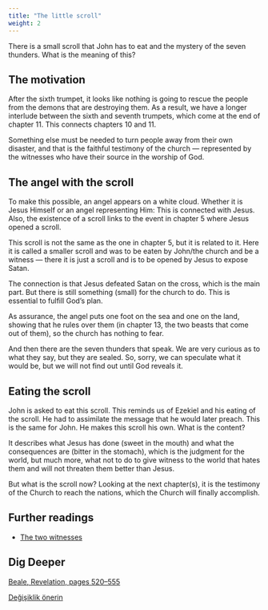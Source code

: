 ```yaml
---
title: "The little scroll"
weight: 2
---
```



There is a small scroll that John has to eat and the mystery of the seven thunders. What is the meaning of this?


## The motivation

<a name="0e5a"></a>
After the sixth trumpet, it looks like nothing is going to rescue the people from the demons that are destroying them. As a result, we have a longer interlude between the sixth and seventh trumpets, which come at the end of chapter 11. This connects chapters 10 and 11.

Something else must be needed to turn people away from their own disaster, and that is the faithful testimony of the church — represented by the witnesses who have their source in the worship of God.


## The angel with the scroll

<a name="6058"></a>
To make this possible, an angel appears on a white cloud. Whether it is Jesus Himself or an angel representing Him: This is connected with Jesus. Also, the existence of a scroll links to the event in chapter 5 where Jesus opened a scroll.

This scroll is not the same as the one in chapter 5, but it is related to it. Here it is called a smaller scroll and was to be eaten by John/the church and be a witness — there it is just a scroll and is to be opened by Jesus to expose Satan.

The connection is that Jesus defeated Satan on the cross, which is the main part. But there is still something (small) for the church to do. This is essential to fulfill God’s plan.

As assurance, the angel puts one foot on the sea and one on the land, showing that he rules over them (in chapter 13, the two beasts that come out of them), so the church has nothing to fear.

And then there are the seven thunders that speak. We are very curious as to what they say, but they are sealed. So, sorry, we can speculate what it would be, but we will not find out until God reveals it.


## Eating the scroll

<a name="c6ef"></a>
John is asked to eat this scroll. This reminds us of Ezekiel and his eating of the scroll. He had to assimilate the message that he would later preach. This is the same for John. He makes this scroll his own. What is the content?

It describes what Jesus has done (sweet in the mouth) and what the consequences are (bitter in the stomach), which is the judgment for the world, but much more, what not to do to give witness to the world that hates them and will not threaten them better than Jesus.

But what is the scroll now? Looking at the next chapter(s), it is the testimony of the Church to reach the nations, which the Church will finally accomplish.


## Further readings

<a name="b216"></a>
- [The two witnesses](../../../../content/witnesses/expl/the-two-witnesses)



## Dig Deeper

[Beale, Revelation, pages 520–555](../../../../about/ressources/index.html#beale_rev)

[Değişiklik önerin](https://github.com/revelation-today/revelation-today/blob/main/exampleSite/content/docs/content/scroll/expl/the-little-scroll.md)
